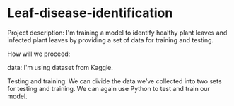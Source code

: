 # Leaf-disease-identification

Project description: I'm training a model to identify healthy plant leaves and infected plant leaves by providing a set of data for training and testing.

How will we proceed:

data: I'm using dataset from Kaggle. 

Testing and training: We can divide the data we’ve collected into two sets for testing and training. We can again use Python to test and train our model.
